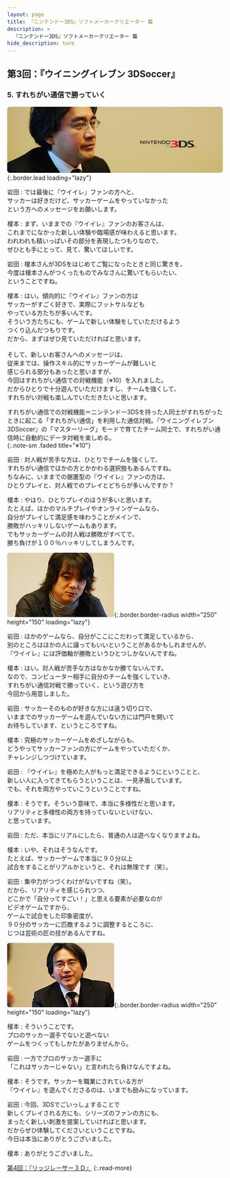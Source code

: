 ```yaml
---
layout: page
title: 『ニンテンドー3DS』ソフトメーカークリエーター 篇
description: >
  『ニンテンドー3DS』ソフトメーカークリエーター 篇
hide_description: ture
---
```


## 第3回：『ウイニングイレブン 3DSoccer』

### 5. すれちがい通信で勝っていく

![](/interviews/jp/3ds/creators/vol1/img/mainvisual5.jpg){:.border.lead loading="lazy"}

岩田
: では最後に『ウイイレ』ファンの方へと、<br>サッカーは好きだけど、サッカーゲームをやっていなかった<br>という方へのメッセージをお願いします。

榎本
: まず、いままでの『ウイイレ』ファンのお客さんは、<br>これまでになかった新しい体験や臨場感が味わえると思います。<br>われわれも精いっぱいその部分を表現したつもりなので、<br>ぜひとも手にとって、見て、驚いてほしいです。

岩田
: 榎本さんが3DSをはじめてご覧になったときと同じ驚きを、<br>今度は榎本さんがつくったものでみなさんに驚いてもらいたい、<br>ということですね。

榎本
: はい。傾向的に『ウイイレ』ファンの方は<br>サッカーがすごく好きで、実際にフットサルなども<br>やっている方たちが多いんです。<br>そういう方たちにも、ゲームで新しい体験をしていただけるよう<br>つくり込んだつもりです。<br>だから、まずはぜひ見ていただければと思います。<br>&nbsp;<br>そして、新しいお客さんへのメッセージは、<br>従来までは、操作スキル的にサッカーゲームが難しいと<br>感じられる部分もあったと思いますが、<br>今回はすれちがい通信での対戦機能（※10）を入れました。<br>だからひとりで十分遊んでいただけますし、チームを強くして、<br>すれちがい対戦も楽しんでいただきたいと思います。

すれちがい通信での対戦機能＝ニンテンドー3DSを持った人同士がすれちがったときに起こる「すれちがい通信」を利用した通信対戦。『ウイニングイレブン 3DSoccer』の「マスターリーグ」モードで育てたチーム同士で、すれちがい通信時に自動的にデータ対戦を楽しめる。              
{:.note-sm .faded title="※10"}

岩田
: 対人戦が苦手な方は、ひとりでチームを強くして、<br>すれちがい通信でほかの方とかかわる選択肢もあるんですね。<br>ちなみに、いままでの据置型の『ウイイレ』ファンの方は、<br>ひとりプレイと、対人戦でのプレイとどちらが多いんですか？

榎本
: やはり、ひとりプレイのほうが多いと思います。<br>たとえば、ほかのマルチプレイやオンラインゲームなら、<br>自分がプレイして満足感を味わうことがメインで、<br>勝敗がハッキリしないゲームもあります。<br>でもサッカーゲームの対人戦は勝敗がすべてで、<br>勝ち負けが１００％ハッキリしてしまうんです。

![](/interviews/jp/3ds/creators/vol1/img/photo10.jpg){:.border.border-radius width="250" height="150" loading="lazy"}

岩田
: ほかのゲームなら、自分がここにこだわって満足しているから、<br>別のところはほかの人に譲ってもいいということがあるかもしれませんが、<br>『ウイイレ』には評価軸が勝敗というひとつしかないんですね。

榎本
: はい。対人戦が苦手な方はなかなか勝てないんです。<br>なので、コンピューター相手に自分のチームを強くしていき、<br>すれちがい通信対戦で勝っていく、という遊び方を<br>今回から用意しました。

岩田
: サッカーそのものが好きな方には違う切り口で、<br>いままでのサッカーゲームを遊んでいない方には門戸を開いて<br>お待ちしています、というところですね。

榎本
: 究極のサッカーゲームをめざしながらも、<br>どうやってサッカーファンの方にゲームをやっていただくか、<br>チャレンジしつづけています。

岩田
: 『ウイイレ』を極めた人がもっと満足できるようにということと、<br>新しい人に入ってきてもらうということは、一見矛盾しています。<br>でも、それを両方やっていこうということですね。

榎本
: そうです。そういう意味で、本当に多様性だと思います。<br>リアリティと多様性の両方を持っていないといけない、<br>と思っています。

岩田
: ただ、本当にリアルにしたら、普通の人は遊べなくなりますよね。

榎本
: いや、それはそうなんです。<br>たとえば、サッカーゲームで本当に９０分以上<br>試合をすることがリアルかというと、それは無理です（笑）。

岩田
: 集中力がつづくわけがないですね（笑）。<br>だから、リアリティを感じられつつ、<br>どこかで「自分ってすごい！」と思える要素が必要なのが<br>ビデオゲームですから、<br>ゲームで試合をした印象密度が、<br>９０分のサッカーに匹敵するように調整するところに、<br>じつは芸術の匠の技があるんですね。

![](/interviews/jp/3ds/creators/vol1/img/photo11.jpg){:.border.border-radius width="250" height="150" loading="lazy"}

榎本
: そういうことです。<br>プロのサッカー選手でないと遊べない<br>ゲームをつくってもしかたがありませんから。

岩田
: 一方でプロのサッカー選手に<br>「これはサッカーじゃない」と言われたら負けなんですよね。

榎本
: そうです。サッカーを職業にされている方が<br>『ウイイレ』を遊んでくださるのは、いまでも励みになっています。

岩田
: 今回、3DSでごいっしょすることで<br>新しくプレイされる方にも、シリーズのファンの方にも、<br>まったく新しい刺激を提案していければと思います。<br>だからぜひ体験してくださいということですね。<br>今日は本当にありがとうございました。

榎本
: ありがとうございました。

[第4回：『リッジレーサー３Ｄ』](1.md)
{:.read-more}

